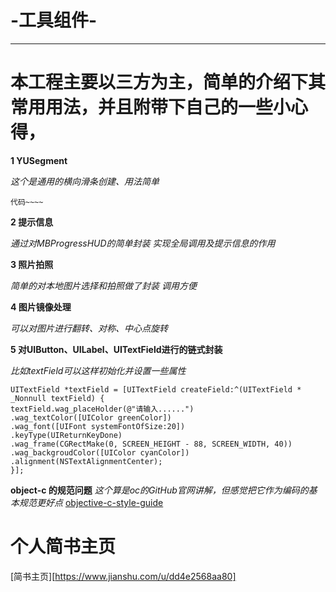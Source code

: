 # -工具组件-

<!--# 为啥已女神为名称呢?-->

<!--## 主要就是我的女神太美丽、太漂亮、太吸引人 以至于我的脑海里只剩下我的女神 -->
-------------

# 本工程主要以三方为主，简单的介绍下其常用用法，并且附带下自己的一些小心得，  


**1 YUSegment**  

*这个是通用的横向滑条创建、用法简单*
```
代码~~~~
```

**2 提示信息**  

*通过对MBProgressHUD的简单封装 实现全局调用及提示信息的作用*

**3 照片拍照**  

*简单的对本地图片选择和拍照做了封装 调用方便*

**4 图片镜像处理**  

*可以对图片进行翻转、对称、中心点旋转*

**5 对UIButton、UILabel、UITextField进行的链式封装**  

*比如textField可以这样初始化并设置一些属性*
```
UITextField *textField = [UITextField createField:^(UITextField * _Nonnull textField) {
textField.wag_placeHolder(@"请输入......")
.wag_textColor([UIColor greenColor])
.wag_font([UIFont systemFontOfSize:20])
.keyType(UIReturnKeyDone)
.wag_frame(CGRectMake(0, SCREEN_HEIGHT - 88, SCREEN_WIDTH, 40))
.wag_backgroudColor([UIColor cyanColor])
.alignment(NSTextAlignmentCenter);
}];
```


**object-c 的规范问题**
*这个算是oc的GitHub官网讲解，但感觉把它作为编码的基本规范更好点*
[objective-c-style-guide](https://github.com/nytimes/objective-c-style-guide)


# 个人简书主页
[简书主页][https://www.jianshu.com/u/dd4e2568aa80]

